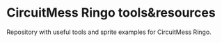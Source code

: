 # CircuitMess Ringo tools&resources
Repository with useful tools and sprite examples for CircuitMess Ringo.
